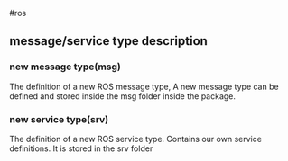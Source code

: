 #ros

## message/service type description

### new message type(msg)

The definition of a new ROS message type, A new message type can be defined and stored inside the msg folder inside the package.

### new service type(srv)

The definition of a new ROS service type. Contains our own service definitions. It is stored in the srv folder
